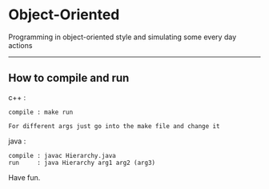 # Object-Oriented
Programming in object-oriented style and simulating some every day actions

-------------------------------
How to compile and run
-------------------------------
c++  :

	compile : make run
	
	For different args just go into the make file and change it
  
java :

	compile : javac Hierarchy.java  
	run     : java Hierarchy arg1 arg2 (arg3)
  
Have fun.
